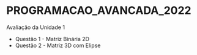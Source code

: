 # PROGRAMACAO_AVANCADA_2022

Avaliação da Unidade 1
  - Questão 1 - Matriz Binária 2D
  - Questão 2 - Matriz 3D com Elipse
